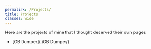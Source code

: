 ```yaml
---
permalink: /Projects/
title: Projects
classes: wide
---
```

Here are the projects of mine that I thought deserved their own pages
* [GB Dumper](./GB Dumper/)
